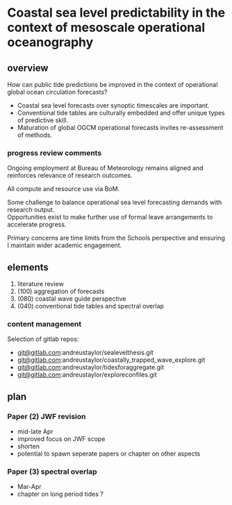 # Coastal sea level predictability in the context of mesoscale operational oceanography

## overview

How can public tide predictions be improved in the context of operational global ocean circulation forecasts?
 - Coastal sea level forecasts over synoptic timescales are important.
 - Conventional tide tables are culturally embedded and offer unique types of predictive skill.
 - Maturation of global OGCM operational forecasts invites re-assessment of methods.

### progress review comments

Ongoing employment at Bureau of Meteorology remains aligned and reinforces relevance of research outcomes.

All compute and resource use via BoM. 

Some challenge to balance operational sea level forecasting demands with research output.   
Opportunities exist to make further use of formal leave arrangements to accelerate progress. 

Primary concerns are time limits from the Schools perspective and ensuring I maintain wider academic engagement.

## elements

  1. literature review 
  2. (100) aggregation of forecasts
  3. (080) coastal wave guide perspective 
  4. (040) conventional tide tables and spectral overlap


### content management

Selection of gitlab repos:
- git@gitlab.com:andreustaylor/sealevelthesis.git
- git@gitlab.com:andreustaylor/coastally_trapped_wave_explore.git
- git@gitlab.com:andreustaylor/tidesforaggregate.git
- git@gitlab.com:andreustaylor/exploreconfiles.git


## plan 

### Paper (2) JWF revision
 - mid-late Apr
 - improved focus on JWF scope
 - shorten
 - potential to spawn seperate papers or chapter on other aspects
 

### Paper (3) spectral overlap 
 - Mar-Apr 
 - chapter on long period tides ?
   





